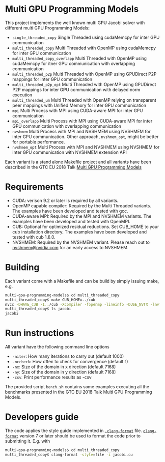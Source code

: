 # Multi GPU Programming Models
This project implements the well known multi GPU Jacobi solver with different multi GPU Programming Models:
* `single_threaded_copy`           Single Threaded using cudaMemcpy for inter GPU communication
* `multi_threaded_copy`            Multi Threaded with OpenMP using cudaMemcpy for inter GPU communication
* `multi_threaded_copy_overlapp`   Multi Threaded with OpenMP using cudaMemcpy for itner GPU communication with overlapping communication
* `multi_threaded_p2p`             Multi Threaded with OpenMP using GPUDirect P2P mappings for inter GPU communication
* `multi_threaded_p2p_opt`         Multi Threaded with OpenMP using GPUDirect P2P mappings for inter GPU communication with delayed norm execution
* `multi_threaded_um`              Multi Threaded with OpenMP relying on transparent peer mappings with Unified Memory for inter GPU communication
* `mpi`                            Multi Process with MPI using CUDA-aware MPI for inter GPU communication
* `mpi_overlapp`                   Multi Process with MPI using CUDA-aware MPI for inter GPU communication with overlapping communication
* `nvshmem`                        Multi Process with MPI and NVSHMEM using NVSHMEM for inter GPU communication. Other approach, `nvshmem_opt`, might be better for portable performance.
* `nvshmem_opt`                    Multi Process with MPI and NVSHMEM using NVSHMEM for inter GPU communication with NVSHMEM extension API

Each variant is a stand alone Makefile project and all variants have been described in the GTC EU 2018 Talk [Multi GPU Programming Models](http://on-demand-gtc.gputechconf.com/gtc-quicklink/eCVNLP6)

# Requirements
* CUDA: verison 9.2 or later is required by all variants.
* OpenMP capable compiler: Required by the Multi Threaded variants. The examples have been developed and tested with gcc.
* CUDA-aware MPI: Required by the MPI and NVSHMEM variants. The examples have been developed and tested with OpenMPI.
* CUB: Optional for optimized residual reductions. Set CUB_HOME to your cub installation directory. The examples have been developed and tested with cub 1.8.0.
* NVSHMEM: Required by the NVSHMEM variant. Please reach out to nvshmem@nvidia.com for an early access to NVSHMEM.

# Building 
Each variant come with a Makefile and can be build by simply issuing make, e.g. 
```sh
multi-gpu-programming-models$ cd multi_threaded_copy
multi_threaded_copy$ make CUB_HOME=../cub
nvcc -DHAVE_CUB -I../cub -Xcompiler -fopenmp -lineinfo -DUSE_NVTX -lnvToolsExt -gencode arch=compute_60,code=sm_60 -gencode arch=compute_70,code=sm_70 -gencode arch=compute_70,code=compute_70  -std=c++11 jacobi.cu -o jacobi
multi_threaded_copy$ ls jacobi
jacobi
```

# Run instructions
All variant have the following command line options
* `-niter`: How many iterations to carry out (default 1000)
* `-nccheck`: How often to check for convergence (default 1)
* `-nx`: Size of the domain in x direction (default 7168)
* `-ny`: Size of the domain in y direction (default 7168)
* `-csv`: Print performance results as -csv

The provided script `bench.sh` contains some examples executing all the benchmarks presented in the GTC EU 2018 Talk Multi GPU Programming Models.

# Developers guide
The code applies the style guide implemented in [`.clang-format`](.clang-format) file. [`clang-format`](https://clang.llvm.org/docs/ClangFormat.html) version 7 or later should be used to format the code prior to submitting it. E.g. with
```sh
multi-gpu-programming-models$ cd multi_threaded_copy
multi_threaded_copy$ clang-format -style=file -i jacobi.cu
```
